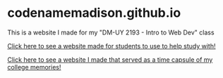# codenamemadison.github.io
This is a website I made for my "DM-UY 2193 - Intro to Web Dev" class

[Click here to see a website made for students to use to help study with!](https://codenamemadison.github.io/intro-to-web-dev-projects/midterm/index.html)

[Click here to see a website I made that served as a time capsule of my college memories!](https://codenamemadison.github.io/intro-to-web-dev-projects/final_project/)
